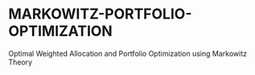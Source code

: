 # MARKOWITZ-PORTFOLIO-OPTIMIZATION
Optimal Weighted Allocation and Portfolio Optimization using Markowitz Theory
